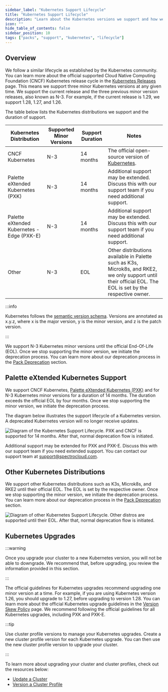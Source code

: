 ```yaml
---
sidebar_label: "Kubernetes Support Lifecycle"
title: "Kubernetes Support Lifecycle"
description: "Learn about the Kubernetes versions we support and how we manage Kubernetes support."
icon: ""
hide_table_of_contents: false
sidebar_position: 10
tags: ["packs", "support", "kubernetes", "lifecycle"]
---
```


## Overview

We follow a similar lifecycle as established by the Kubernetes community. You can learn more about the official
supported Cloud Native Computing Foundation (CNCF) Kubernetes release cycle in the
[Kubernetes Releases](https://kubernetes.io/releases/) page. This means we support three minor Kubernetes versions at
any given time. We support the current release and the three previous minor version releases, also known as N-3. For
example, if the current release is 1.29, we support 1.28, 1.27, and 1.26.

The table below lists the Kubernetes distributions we support and the duration of support.

| Kubernetes Distribution                    | Supported Minor Versions | Support Duration | Notes                                                                                                                                                       |
| ------------------------------------------ | ------------------------ | ---------------- | ----------------------------------------------------------------------------------------------------------------------------------------------------------- |
| CNCF Kubernetes                            | N-3                      | 14 months        | The official open-source version of [Kubernetes](https://kubernetes.io/).                                                                                   |
| Palette eXtended Kubernetes (PXK)          | N-3                      | 14 months        | Additional support may be extended. Discuss this with our support team if you need additional support.                                                      |
| Palette eXtended Kubernetes - Edge (PXK-E) | N-3                      | 14 months        | Additional support may be extended. Discuss this with our support team if you need additional support.                                                      |
| Other                                      | N-3                      | EOL              | Other distributions available in Palette such as K3s, Microk8s, and RKE2, we only support until their official EOL. The EOL is set by the respective owner. |

:::info

Kubernetes follows the [semantic version schema](https://semver.org/). Versions are annotated as x.y.z, where x is the
major version, y is the minor version, and z is the patch version.

:::

We support N-3 Kubernetes minor versions until the official End-Of-Life (EOL). Once we stop supporting the minor
version, we initiate the deprecation process. You can learn more about our deprecation process in the
[Pack Deprecation](./maintenance-policy.md#packs-deprecation) section.

## Palette eXtended Kubernetes Support

<!-- prettier-ignore-start -->
We support CNCF Kubernetes, [Palette eXtended Kubernetes (PXK)](./kubernetes.md) and <VersionedLink text="Palette eXtended Kubernetes Edge (PXK-E)" url="/integrations/packs/?pack=edge-k8s"/> for N-3 Kubernetes minor versions for a duration of 14
months. The duration exceeds the official EOL by four months. Once we stop supporting the minor version, we initiate the
deprecation process.
<!-- prettier-ignore-end -->

The diagram below illustrates the support lifecycle of a Kubernetes version. A deprecated Kubernetes version will no
longer receive updates.

![Diagram of the Kubernetes Support Lifecycle. PXK and CNCF is supported for 14 months. After that, normal deprecation flow is initiated.](/integrations_kubernetes-support_support-cycle.webp)

Additional support may be extended for PXK and PXK-E. Discuss this with our support team if you need extended support.
You can contact our support team at [support@spectrocloud.com](mailto:support@spectrocloud.com).

## Other Kubernetes Distributions

We support other Kubernetes distributions such as K3s, Microk8s, and RKE2 until their official EOL. The EOL is set by
the respective owner. Once we stop supporting the minor version, we initiate the deprecation process. You can learn more
about our deprecation process in the [Pack Deprecation](./maintenance-policy.md#packs-deprecation) section.

![Diagram of other Kubernetes Support Lifecycle. Other distros are supported until their EOL. After that, normal deprecation flow is initiated.](/integrations_kubernetes-support_support-cycle_other.webp)

## Kubernetes Upgrades

:::warning

Once you upgrade your cluster to a new Kubernetes version, you will not be able to downgrade. We recommend that, before
upgrading, you review the information provided in this section.

:::

The official guidelines for Kubernetes upgrades recommend upgrading one minor version at a time. For example, if you are
using Kubernetes version 1.26, you should upgrade to 1.27, before upgrading to version 1.28. You can learn more about
the official Kubernetes upgrade guidelines in the
[Version Skew Policy](https://kubernetes.io/releases/version-skew-policy/) page. We recommend following the official
guidelines for all Kubernetes upgrades, including PXK and PXK-E.

:::tip

Use cluster profile versions to manage your Kubernetes upgrades. Create a new cluster profile version for each
Kubernetes upgrade. You can then use the new cluster profile version to upgrade your cluster.

:::

To learn more about upgrading your cluster and cluster profiles, check out the resources below:

- [Update a Cluster](../clusters/cluster-management/cluster-updates.md)
- [Version a Cluster Profile](../profiles/cluster-profiles/modify-cluster-profiles/version-cluster-profile.md)
